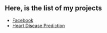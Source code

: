 ## Here, is the list of my projects

- [Facebook](https://github.com/Aadi1610/Aadi_Repository/tree/main/Facebook-Project "Facebook")
- [Heart Disease Prediction](https://github.com/Aadi1610/Aadi_Repository/tree/main/Heart%20Disease)

